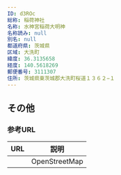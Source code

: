 ```yaml
---
ID: d3ROc
総称: 稲荷神社
名称: 水神宮稲荷大明神
名称読み: null
別名: null
都道府県: 茨城県
区域: 大洗町
緯度: 36.3135658
経度: 140.5618269
郵便番号: 3111307
住所: 茨城県東茨城郡大洗町桜道１３６２−１
---
```


## その他

### 参考URL

| URL | 説明          |
| --- | ------------- |
|     | OpenStreetMap |
